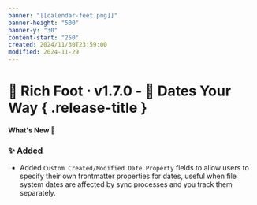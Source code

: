 ```yaml
---
banner: "[[calendar-feet.png]]"
banner-height: "500"
banner-y: "30"
content-start: "250"
created: 2024/11/30T23:59:00
modified: 2024-11-29
---
```

 # 🦶 Rich Foot ⋅ v1.7.0 - 📆 Dates Your Way { .release-title }

#### What's New 🎉

### ✨ Added
- Added `Custom Created/Modified Date Property` fields to allow users to specify their own frontmatter properties for dates, useful when file system dates are affected by sync processes and you track them separately.